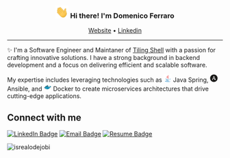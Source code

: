 <!-- Heading -->
<h3 align="center"><img src="https://raw.githubusercontent.com/domferr/domferr/main/wave.gif" width="30px" /> Hi there! I'm Domenico Ferraro</h3>

<!-- Profile Views 

<p align="left"> <img src="https://komarev.com/ghpvc/?username=domferr&label=Profile%20views&color=0e75b6&style=flat" alt="isrealodejobi" />
</p> -->

<p align="center">
  <a href="https://www.ferrarodomenico.com">Website</a> •
  <a href="https://www.linkedin.com/in/domferr/">Linkedin</a>
</p>

 <!-- About section -->

---
✨ I'm a Software Engineer and Maintaner of <a href="https://github.com/domferr/tilingshell">Tiling Shell</a> with a passion for crafting innovative solutions. I have a strong background in backend development and a focus on delivering efficient and scalable software. 

My expertise includes leveraging technologies such as <img src="https://raw.githubusercontent.com/devicons/devicon/master/icons/java/java-original.svg" alt="java" width="18" height="18"/> Java Spring, <img src="https://raw.githubusercontent.com/devicons/devicon/master/icons/ansible/ansible-original.svg" alt="ansible" width="18" height="18"/> Ansible, and <img src="https://raw.githubusercontent.com/devicons/devicon/master/icons/docker/docker-original.svg" alt="docker" width="18" height="18"/> Docker to create microservices architectures that drive cutting-edge applications.

<!-- Conecct section -->

<h2>Connect with me </h3>
    <p>
        <a href="https://linkedin.com/in/domferr"><img src="https://img.shields.io/badge/Domenico%20Ferraro%20-0A66C2?style=modern&amp;labelColor=0A66C2&amp;logo=LinkedIn&amp;link=https://linkedin.com/in/domferr" alt="LinkedIn Badge"></a> 
       <a href="mailto:ferraro.domenico125@gmail.com"><img src="https://img.shields.io/badge/Drop%20Email-white?style=modern&amp;labelColor=white&amp;logo=Gmail&amp;link=mailto:ferraro.domenico125@gmail.co" alt="Email Badge"></a>
<a href="https://ferrarodomenico.com/Domenico_Ferraro_Resume.pdf"><img src="https://img.shields.io/badge/Download%20CV-red?style=modern&amp;labelColor=red&amp;logo=Read.cv&amp;link=https://ferrarodomenico.com/Domenico_Ferraro_Resume.pdf" alt="Resume Badge"></a>
   </p>

<!-- Profile Views -->

<p align="left"> <img src="https://komarev.com/ghpvc/?username=domferr&label=Profile%20views&color=0e75b6&style=flat" alt="isrealodejobi" />
</p>
